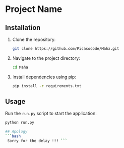 # Project Name

## Installation

1. Clone the repository:

    ```bash
    git clone https://github.com/Picasocode/Maha.git
    ```

2. Navigate to the project directory:

    ```bash
    cd Maha
    ```

3. Install dependencies using pip:

    ```bash
    pip install -r requirements.txt
    ```

## Usage

Run the `run.py` script to start the application:

```bash
python run.py

## Apology
```bash
 Sorry for the delay !!! ```
